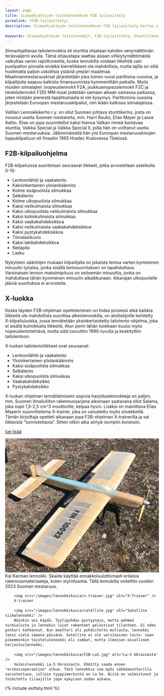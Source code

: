 ```yaml
---
layout: page
title: Siimaohjattujen taitolennokkien F2B lajiesittely
permalink: /F2B-lajiesittely/
description: Siimaohjattujen taitolennokkien F2B lajiesittely kertoo siitä, miten lennokkia ohjataan ja kuinka laji on suosittu ympäri maailmaa. 

keywords: Siimaohjattavat taitolennokit, F2B-lajiesittely, Stunttilennokit, Taitolentokilpailut, Siimalajit, F2B-kilpailuohjelma, X-luokka, Lentosuoritusten arvostelu, Kilpailusäännöt, Harjoituslennokit
---
```




Siimaohjattavaa taitolennokkia eli stunttia ohjataan kahden venymättömän teräsvaijerin avulla. Tämä ohjaustapa saattaa asiaan vihkiytymättömästä vaikuttaa varsin rajoittuneelta, koska lennokilla voidaan liikehtiä vain puolipallon pinnalla eivätkä kierreliikkeet ole mahdollisia, mutta lajilla on siitä huolimatta paljon uskollisia ystäviä ympäri maailmaa. Maailmanmestaruuskisat järjestetään joka toinen vuosi parillisina vuosina, ja kilpailijoita saapuu kaikista ilmansuunnista kymmenittäin paikalle. Myös muiden siimalajien (nopeuslennokit F2A, joukkuenopeuslennokit F2C ja taistelulennokit F2D) MM-kisat pidetään samaan aikaan samassa paikassa, joten mistään pienestä tapahtumasta ei ole kysymys. Parittomina vuosina järjestetään Euroopan mestaruuskilpailut, niin ikään kaikissa siimalajeissa.

Vallilan Lennokkikerho r.y. on ollut Suomen johtava stunttikerho, josta on noussut useita Suomen mestareita, mm. Harri Raulio, Elias Mayer ja Lasse Aaltio. Elias on jopa suunnitellut kaksi hienoa Valkan nimeä kantavaa stunttia, Valkka Special ja Valkka Special II, joilla hän on voittanut useita Suomen mestaruuksia. Jälkimmäisellä hän ylsi Euroopan mestaruuskisojen loppukilpailuun eli finaaliin 1995 Hradec Kralovessa Tšekissä.

## F2B-kilpailuohjelma

F2B-kilpailuissa suoritetaan seuraavat liikkeet, jotka arvostellaan asteikolla 0-10:

- Lentoonlähtö ja vaakalento
- Kaksinkertainen yliolankäännös
- Kolme sisäpuolista silmukkaa
- Selkälento
- Kolme ulkopuolista silmukkaa
- Kaksi nelikulmaista silmukkaa
- Kaksi ulkopuolista nelikulmaista silmukkaa
- Kaksi kolmikulmaista silmukkaa
- Kaksi vaakakahdeksikkoa
- Kaksi nelikulmaista vaakakahdeksikkoa
- Kaksi pystykahdeksikkoa
- Tiimalasikuvio
- Kaksi lakikahdeksikkoa
- Neliapila
- Lasku

Nykyisten sääntöjen mukaan kilpailijalla on jokaista lentoa varten kymmenen minuutin työaika, jonka sisällä lentosuorituksen on tapahduttava. Varsinaisen lennon maksimipituus on seitsemän minuuttia, jonka on mahduttava tähän kymmenen minuutin aikaikkunaan. Aikarajan ulkopuolelle jääviä suorituksia ei arvostella.

## X-luokka

Koska täyden F2B-ohjelman opetteleminen on hidas prosessi eikä kaikkia liikkeitä ole mahdollista suorittaa alkeislennokilla, on aloittelijoille kehitetty X-kilpailuluokka, jossa lennätetään yksinkertaistettu taitolento-ohjelma, joka ei sisällä kulmikkaita liikkeitä. Alun perin tähän luokkaan kuului myös nopeuslentotehtävä, mutta siitä luovuttiin 1990-luvulla ja keskityttiin taitolentoon.

X-luokan taitolentoliikkeet ovat seuraavat:

- Lentoonlähtö ja vaakalento
- Yksinkertainen yliolankäännös
- Kaksi sisäpuolista silmukkaa
- Selkälento
- Kaksi ulkopuolista silmukkaa
- Vaakakahdeksikko
- Pystykahdeksikko

X-luokan ohjelman lennättämiseen sopivia harjoituslennokkeja on paljon, mm. Suomen Ilmailuliiton rakennussarjana aikoinaan saatavana ollut Salama, joka sopii 1,5-2,5 cm^3 moottorille, kelpaa hyvin. Lisäksi on mainittava Elias Mayerin suunnittelema X-trainer, joka on varustettu myös siivekkeillä. Tämän kirjoittaja opetteli aikanaan jopa F2B-ohjelman X-trainerilla ja sai liikkeistä ”tunnistettavia”. Sitten olikin aika siirtyä isompiin koneisiin.

[lue lisää](https://www.ilmailuliitto.fi/ilmailu-lehti/puolisilmukasta-selalleen-ja-taitolennatys-alkakoon/)


<div class="image-container">
		<img src="/images/lennokkikuvia/F2B-Skaide.jpg" alt="SM 2023"  /> 
		Kai Karman lennokki. Skaide käyttää ennakkoluulottomasti erilaisia rakennusmateriaaleja, kuten styrofoamia. Tällä lennokilla voitettiin vuoden 2023 Suomen mestaruus.
				
		<img src="/images/lennokkikuvia/x-trainer.jpg" alt="X-Trainer" />
		X-trainer
		
		<img src="/images/lennokkikuvia/satellite.jpg" alt="Satellite siimalennokki" />
		Näinkin voi käydä. Tyylipuhdas pystyynajo, mutta pehmeä nurmialusta ja lennokin lujat rakenteet pelastivat tilanteen. Ei edes potkuri katkennut. Kun moottori oli puhdistettu mullasta, lennokki lensi vielä samana päivänä. Satellite ei ole varsinainen taito- vaan pikemminkin taistelulennokki eli combat, mutta ilmeisen oivallinen harjoituslennokki.
		
		<img src="/images/lennokkikuvia/F2B-La5.jpg" alt="La-5 Ukrainasta" />
		Valmislennokki La-5 Ukrainasta. Ehditty saada ennen "erikoisoperaation" alkua. Tätä lennokkia saa myös sähkömoottorilla varustettuna, jolloin tyyppimerkintä on La-5e. Niitä on valmistunut ja toimitettu tilaajille jopa nykyisen sodan aikana. 		
</div>

{% include esittely.html %}